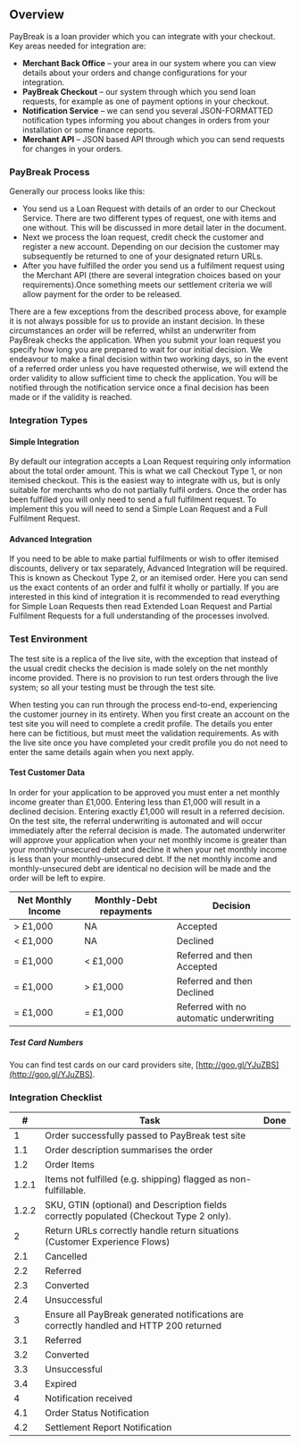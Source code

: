 ## Overview

PayBreak is a loan provider which you can integrate with your checkout. Key
areas needed for integration are:

- **Merchant Back Office** – your area in our system where you can view details
   about your orders and change configurations for your integration.
- **PayBreak Checkout** – our system through which you send loan requests, for
  example as one of payment options in your checkout.
- **Notification Service** – we can send you several JSON-FORMATTED
  notification types informing you about changes in orders from your
  installation or some finance reports.
- **Merchant API** – JSON based API through which you can send requests for
  changes in your orders.

### PayBreak Process

Generally our process looks like this:

- You send us a Loan Request with details of an order to our Checkout Service.
  There are two different types of request, one with items and one without.
  This will be discussed in more detail later in the document.
- Next we process the loan request, credit check the customer and register a new
  account. Depending on our decision the customer may subsequently be returned
  to one of your designated return URLs.
- After you have fulfilled the order you send us a fulfilment request using the
  Merchant API (there are several integration choices based on your
  requirements).Once something meets our settlement criteria we will allow
  payment for the order to be released.

There are a few exceptions from the described process above, for example it is
not always possible for us to provide an instant decision. In these
circumstances an order will be referred, whilst an underwriter from PayBreak
checks the application. When you submit your loan request you specify how long
you are prepared to wait for our initial decision. We endeavour to make a final
decision within two working days, so in the event of a referred order unless you
have requested otherwise, we will extend the order validity to allow sufficient
time to check the application. You will be notified through the notification
service once a final decision has been made or if the validity is reached.

### Integration Types

#### Simple Integration

By default our integration accepts a Loan Request requiring only information
about the total order amount. This is what we call Checkout Type 1, or non
itemised checkout. This is the easiest way to integrate with us, but is only
suitable for merchants who do not partially fulfil orders. Once the order has
been fulfilled you will only need to send a full fulfilment request. To
implement this you will need to send a Simple Loan Request and a Full
Fulfilment Request.

#### Advanced Integration

If you need to be able to make partial fulfilments or wish to offer itemised
discounts, delivery or tax separately, Advanced Integration will be required.
This is known as Checkout Type 2, or an itemised order. Here you can send us
the exact contents of an order and fulfil it wholly or partially. If you are
interested in this kind of integration it is recommended to read everything
for Simple Loan Requests then read Extended Loan Request and Partial
Fulfilment Requests for a full understanding of the processes involved.

### Test Environment

The test site is a replica of the live site, with the exception that instead of
the usual credit checks the decision is made solely on the net monthly income
provided. There is no provision to run test orders through the live system; so
all your testing must be through the test site.

When testing you can run through the process end-to-end, experiencing the
customer journey in its entirety. When you first create an account on the test
site you will need to complete a credit profile. The details you enter here can
be fictitious, but must meet the validation requirements. As with the live site
once you have completed your credit profile you do not need to enter the same
details again when you next apply.

#### Test Customer Data

In order for your application to be approved you must enter a net monthly income
greater than £1,000. Entering less than £1,000 will result in a declined
decision. Entering exactly £1,000 will result in a referred decision. On the
test site, the referral underwriting is automated and will occur immediately
after the referral decision is made. The automated underwriter will approve
your application when your net monthly income is greater than your
monthly-unsecured debt and decline it when your net monthly income is less than
your monthly-unsecured debt. If the net monthly income and monthly-unsecured
debt are identical no decision will be made and the order will be left to expire.

Net Monthly Income | Monthly-Debt repayments | Decision
--- | --- | ---
> £1,000 | NA |Accepted
< £1,000 | NA | Declined
= £1,000 | < £1,000 | Referred and then Accepted
= £1,000 | > £1,000 | Referred and then Declined
= £1,000 | = £1,000 | Referred with no automatic underwriting

##### Test Card Numbers

You can find test cards on our card providers site,
[http://goo.gl/YJuZBS](http://goo.gl/YJuZBS).

### Integration Checklist

\#    | Task | Done
----- | --- | ---
1     | Order successfully passed to PayBreak test site
1.1   |     Order description summarises the order
1.2   |     Order Items
1.2.1 |         Items not fulfilled (e.g. shipping) flagged as non-fulfillable.
1.2.2 |         SKU, GTIN (optional) and Description fields correctly populated (Checkout Type 2 only).
2     | Return URLs correctly handle return situations (Customer Experience Flows)
2.1   |     Cancelled
2.2   |     Referred
2.3   |     Converted
2.4   |     Unsuccessful
3     | Ensure all PayBreak generated notifications are correctly handled and HTTP 200 returned
3.1   |     Referred
3.2   |     Converted
3.3   |     Unsuccessful
3.4   |     Expired
4     | Notification received
4.1   |     Order Status Notification
4.2   |     Settlement Report Notification
